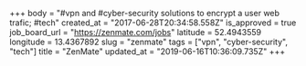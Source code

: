 +++
body = "#vpn and #cyber-security solutions to encrypt a user web trafic; #tech"
created_at = "2017-06-28T20:34:58.558Z"
is_approved = true
job_board_url = "https://zenmate.com/jobs"
latitude = 52.4943559
longitude = 13.4367892
slug = "zenmate"
tags = ["vpn", "cyber-security", "tech"]
title = "ZenMate"
updated_at = "2019-06-16T10:36:09.735Z"
+++
